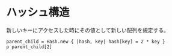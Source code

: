 # ハッシュ構造
新しいキーにアクセスした時にその値として新しい配列を規定する。

```
parent_child = Hash.new { |hash, key| hash[key] = 2 * key }
p parent_child[2] 
```

